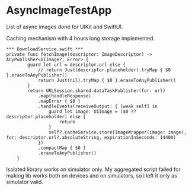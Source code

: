 # AsyncImageTestApp

List of async images done for UIKit and SwiftUI.

Caching mechanism with 4 hours long storage implemented.
```
*** DownloadService.swift ***
private func fetchImage(descriptor: ImageDescriptor) -> AnyPublisher<UIImage?, Error> {
        guard let url = descriptor.url else {
            // return Just(descriptor.placeholder).tryMap { $0 }.eraseToAnyPublisher()
            return Just(nil).tryMap { $0 }.eraseToAnyPublisher()
        }
        return URLSession.shared.dataTaskPublisher(for: url)
            .map(handleResponse)
            .mapError { $0 }
            .handleEvents(receiveOutput: { [weak self] in
                guard let image: UIImage = ($0 ?? descriptor.placeholder) else {
                    return
                }
                self?.cacheService.store(ImageWrapper(image: image), for: descriptor.url?.absoluteString, expirationInSeconds: 14400)
            })
            .compactMap { $0 }
            .eraseToAnyPublisher()
    }
```
Isolated library works on simulator only. My aggregated script failed for making lib works both on devices and on simulators, so i left it only as simulator valid.

